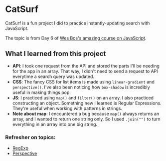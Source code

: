 # CatSurf

CatSurf is a fun project I did to practice instantly-updating search with JavaScript.

The topic is from Day 6 of [Wes Bos's amazing course on JavaScript](https://courses.wesbos.com/).

## What I learned from this project

- **API**: I took one request from the API and stored the parts I'll be needing for the app in an array. That way, I didn't need to send a request to API everytime a search query was updated.
- **CSS**: The fancy CSS for list items is made using `linear-gradient` and `perspective()`. I've also been noticing how `box-shadow` is incredibly useful in making things pop.
- **JS**: I practiced using `map()` and `filter()` on an array. I also practiced constructing an object. Something new I learned is Regular Expressions. They're useful when working with patterns in strings.
- **Note about map**: I encountered a bug because `map()` always returns an array, and I wanted to return one string only. So I used `.join("")` to turn everything in an array into one big string.

### Refresher on topics:

- [RegExp](https://developer.mozilla.org/en-US/docs/Web/JavaScript/Guide/Regular_Expressions)
- [Perspective](https://developer.mozilla.org/en-US/docs/Web/CSS/perspective)

